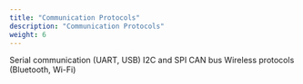 ```yaml
---
title: "Communication Protocols"
description: "Communication Protocols"
weight: 6
---
```


Serial communication (UART, USB)
I2C and SPI
CAN bus
Wireless protocols (Bluetooth, Wi-Fi)